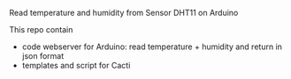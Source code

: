 Read temperature and humidity from Sensor DHT11 on Arduino

This repo contain
 - code webserver for Arduino: read temperature + humidity and return in json format
 - templates and script for Cacti
